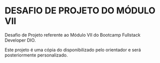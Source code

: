 # DESAFIO DE PROJETO DO MÓDULO VII

Desafio de Projeto referente ao Módulo VII do Bootcamp Fullstack Developer DIO.

Este projeto é uma cópia do disponibilizado pelo orientador e será posteriormente personalizado.